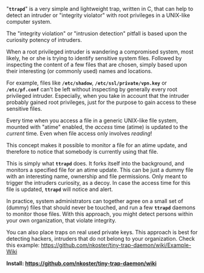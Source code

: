 "**`ttrapd`**"  is a very simple and lightweight trap, written in C, that can help to detect an intruder or "integrity violator" with root privileges in a UNIX-like computer system.

The "integrity violation" or "intrusion detection" pitfall is based upon the curiosity potency of intruders.

When a root privileged intruder is wandering a compromised system, most likely, he or she is trying to identify
sensitive system files. Followed by inspecting the content of a few files that are chosen, simply based upon their
interesting (or commonly used) names and locations.

For example, files like **`/etc/shadow`**, **`/etc/ssl/private/vpn.key`** or **`/etc/pf.conf`** can't be left without inspecting by generally every root privileged intruder. Especially, when you take in account that the intruder probably gained root privileges, just for the purpose to gain access to these sensitive files.

Every time when you access a file in a generic UNIX-like file system, mounted with "atime" enabled, the _access_ time
(atime) is updated to the _current_ time. Even when file access only involves _reading_!

This concept makes it possible to monitor a file for an atime update, and therefore to notice that somebody is currently using that file.

This is simply what **`ttrapd`** does. It forks itself into the background, and monitors a specified file for an atime update. This can be just a dummy file with an interesting name, ownership and file permissions. Only meant to trigger the intruders curiosity, as a decoy. In case the access time for this file is updated, **`ttrapd`** will notice and alert.

In practice, system administrators can together agree on a small set of (dummy) files that should never be touched, and run a few **`ttrapd`** daemons to monitor those files. With this approach, you might detect persons within your own organization, that violate integrity.

You can also place traps on real used private keys. This approach is best for detecting hackers, intruders that do not belong to your organization. Check this example: https://github.com/nkoster/tiny-trap-daemon/wiki/Example-Wiki

 **Install: https://github.com/nkoster/tiny-trap-daemon/wiki**
